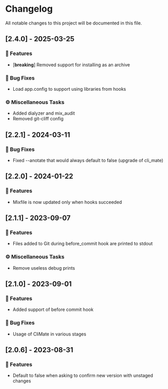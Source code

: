 # Changelog

All notable changes to this project will be documented in this file.

## [2.4.0] - 2025-03-25

### 🚀 Features

- [**breaking**] Removed support for installing as an archive

### 🐛 Bug Fixes

- Load app.config to support using libraries from hooks

### ⚙️ Miscellaneous Tasks

- Added dialyzer and mix_audit
- Removed git-cliff config

## [2.2.1] - 2024-03-11

### 🐛 Bug Fixes

- Fixed --anotate that would always default to false (upgrade of cli_mate)

## [2.2.0] - 2024-01-22

### 🚀 Features

- Mixfile is now updated only when hooks succeeded

## [2.1.1] - 2023-09-07

### 🚀 Features

- Files added to Git during before_commit hook are printed to stdout

### ⚙️ Miscellaneous Tasks

- Remove useless debug prints

## [2.1.0] - 2023-09-01

### 🚀 Features

- Added support of before commit hook

### 🐛 Bug Fixes

- Usage of CliMate in various stages

## [2.0.6] - 2023-08-31

### 🚀 Features

- Default to false when asking to confirm new version with unstaged changes

<!-- generated by git-cliff -->
